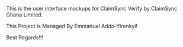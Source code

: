 This is the user interface mockups for ClaimSync Verify by ClaimSync Ghana Limited.

This Project is Managed By Emmanuel Addo-Yirenkyi!

Best Regards!!!